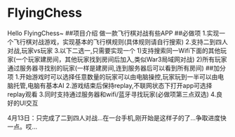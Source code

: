 # FlyingChess
Hello FlyingChess~
##项目介绍
  做一款飞行棋对战有些APP
##必做项
  1.实现一个飞行棋对战游戏，实现基本的飞行棋规则(具体规则请自行搜索)
  2.支持二到四人对战,玩家vs玩家
  3.以下二选一,只需要实现一个
  1)支持搜索同一Wifi下面的其他玩家(一个玩家建房间，其他玩家找到房间后加入,类似War3局域网对战)
  2)所有玩家通过服务器寻找别的玩家(一样是建房间,连到服务器后可以看到所有房间)
##加分项
  1.开始游戏时可以选择任意数量的玩家可以由电脑操控,玩家玩到一半可以由电脑托管,电脑有基本AI
  2.游戏结束后保持replay,不联网状态下打开app可选择replay观看
  3.同时支持通过服务器和wifi/蓝牙寻找玩家(必做项第三点双选)
  4.良好的UI交互
  
4月13日：只完成了二到四人对战...在一台手机,刚开始是这样子的了...争取进度快一点。哎...
